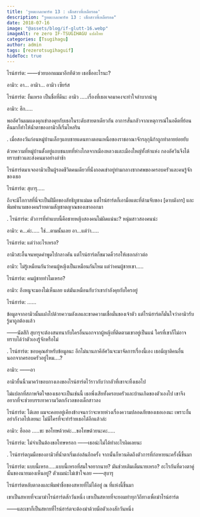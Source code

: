 ```yaml
---
title: 'รูทตะกละพาร์ท 13 : เด็กสาวที่เหลือรอด'
description: "รูทตะกละพาร์ท 13 : เด็กสาวที่เหลือรอด"
date: 2018-07-16
image: "@assets/blog/if-glutt-16.webp"
imageAlt: re zero IF-TSUGIHAGU แปลไทย
categories: [Tsugihagu]
author: admin
tags: [rezerotsugihaguif]
hideToc: true
---
```

ไรน์ฮาร์ต: ――ช่วยบอกผมมาอีกทีด้วย เธอชื่ออะไรนะ?

อามิว: อา... อามิว... อามิว เซียร์ส

ไรน์ฮาร์ต: งั้นเหรอ เป็นชื่อที่ดีนะ อามิว .....เรื่องที่เธอเจอมาคงจะทำใจลำบากน่าดู

อามิว: ฮึก.....

พออัศวินผมแดงคุกเข่าลงคุยกับเธอในระดับสายตาเดียวกัน อาการสั่นกลัวจากเหตุการณ์ในอดีตที่ย้อนคืนมาก็ทำให้น้ำตาของอามิวก็เริ่มไหลริน

.
เมื่อสองวันก่อนหมู่บ้านเล็กๆแถบชายแดนทางตอนเหนือของราชอาณาจักรลุกุนิก้าถูกทำลายย่อยยับ

ด้วยความที่หมู่บ้านตั้งอยู่แถบชนบทที่ห่างไกลจากเมืองหลวงและเมืองใหญ่ทั้งห้าแห่ง กองอัศวินจึงได้ทราบข่าวและส่งคนมาอย่างล่าช้า

ไรน์ฮาร์ตมาเจออามิวเป็นผู้รอดชีวิตคนเดียวที่นั่งกอดเข่าอยู่ท่ามกลางซากศพของครอบครัวและคนรู้จักของเธอ

ไรน์ฮาร์ต: สุบารุ.....

ถึงจะมีโอกาสที่นี่จะเป็นฝีมือของลัทธิบูชาแม่มด แต่ไรน์ฮาร์ตก็เอามือแตะที่ด้ามจับของ [ดาบมังกร] และพึมพำนามของคนร้ายตามสัญชาตญาณของเขาออกมา

.
ไรน์ฮาร์ต: ตัวการที่ทำแบบนี้คือชายหญิงสองคนไม่ผิดแน่นะ? หนุ่มสาวสองคนน่ะ

อามิว: ค...ค่ะ..... ใช่...ตามนั้นเลย อา...แต่ว่า.....

ไรน์ฮาร์ต: แต่ว่าอะไรเหรอ?

อามิวสะอื้นจนหยุดคำพูดไปกลางคัน แต่ไรน์ฮาร์ตก็ขมวดคิ้วรอให้เธอกล่าวต่อ

อามิว: ไม่รู้เหมือนกันว่าคนผู้หญิงเป็นเหมือนกันไหม แต่ว่าคนผู้ชายเขา.....

ไรน์ฮาร์ต: คนผู้ชายทำไมเหรอ?

อามิว: ถึงหนูจะมองไม่เห็นเลย แต่มันเหมือนกับว่าเขากำลังคุยกับใครอยู่

ไรน์ฮาร์ต: ......

ข้อมูลจากอามิวนั้นแฝงไปด้วยความลังเลและขาดความเชื่อมั่นของเจ้าตัว แต่ไรน์ฮาร์ตก็มั่นใจว่าอามิวรับรู้มาถูกต้องแล้ว

――นัตสึกิ สุบารุจะต้องสนทนากับใครอื่นนอกจากผู้หญิงที่ติดตามเขาอยู่เป็นแน่ ใครที่เขาก็ไม่อาจทราบได้ว่าตัวเองรู้จักหรือไม่

.
ไรน์ฮาร์ต: ขอบคุณสำหรับข้อมูลนะ อีกไม่นานภาคีอัศวินจะมาจัดการเรื่องนี้เอง เธอมีญาติคนอื่นนอกจากครอบครัวอยู่ไหม....?

อามิว: ――อา

อามิวยื่นนิ้วมาคว้าขอบกางเกงของไรน์ฮาร์ตไว้ราวกับว่ากลัวที่เขาจะทิ้งเธอไป

ไม่แปลกที่สภาพจิตใจของเธอจะเป็นเช่นนี้ เธอพึ่งเสียทั้งครอบครัวและบ้านเกิดของตัวเองไป เขาจึงอยากที่จะช่วยบรรเทาความวิตกกังวลของเด็กสาวลง

ไรน์ฮาร์ต: ได้เลย ผมจะคอยอยู่เคียงข้างจนกว่าจะหายห่วงเรื่องความปลอดภัยของเธอเองนะ เพราะงั้นอย่ากังวลไปเลยนะ ไม่มีใครที่จะทำร้ายเธอได้อีกแล้วล่ะ

อามิว: ฮือออ .....ขะ ขอโทษด้วยค่ะ...ขอโทษด้วยนะคะ.....

ไรน์ฮาร์ต: ไม่จำเป็นต้องขอโทษหรอก ――เธอน่ะไม่ได้ทำอะไรผิดเลยนะ

.
ไรน์ฮาร์ตกุมมือของอามิวที่น้ำตาเริ่มเอ่อล้นอีกครั้ง จากนั้นก็หวนคิดถึงตัวการที่ก่อหายนะครั้งนี้ขึ้นมา

ไรน์ฮาร์ต: แบบนี้เหรอ.....แบบนี้เหรอที่สมใจอยากนาย? มันช่วยเติมเต็มนายเหรอ? อะไรกันที่ดวงตาคู่นั้นของนายมองเห็นอยู่? ตัวผมน่ะไม่เข้าใจเลย ――สุบารุ

ไรน์ฮาร์ตหลับตาลงและพึมพำชื่อของสหายที่ไม่ได้อยู่ ณ ที่แห่งนี้ขึ้นมา

เขาเป็นสหายที่จะมาฆ่าไรน์ฮาร์ตสักวันหนึ่ง เขาเป็นสหายที่จะยอมทำทุกวิถีทางเพื่อฆ่าไรน์ฮาร์ต

――และเขาก็เป็นสหายที่ไรน์ฮาร์ตจะต้องฆ่าด้วยมือตัวเองสักวันหนึ่ง